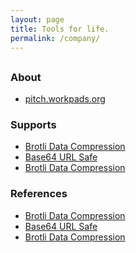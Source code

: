 ```yaml
---
layout: page
title: Tools for life.
permalink: /company/
---
```


<div class="home-columns">
  <div class="column-left">
<div class="home">
<h2></h2>
 
</div>
</div>


 <div class="column-right">
<h3>About</h3>
<ul>
    <li>
      <a href="https://en.wikipedia.org/wiki/Brotli">pitch.workpads.org</a></li>
</ul>
<h3>Supports</h3>
<ul>
    <li>
      <a href="https://en.wikipedia.org/wiki/Brotli">Brotli Data Compression</a></li>
    <li>
      <a href="https://base64.guru/standards/base64url">Base64 URL Safe</a></li>
    <li>
      <a href="https://en.wikipedia.org/wiki/Brotli">Brotli Data Compression</a></li>
</ul>
<h3>References</h3>
<ul>
    <li>
      <a href="https://en.wikipedia.org/wiki/Brotli">Brotli Data Compression</a></li>
    <li>
      <a href="https://base64.guru/standards/base64url">Base64 URL Safe</a></li>
    <li>
      <a href="https://en.wikipedia.org/wiki/Brotli">Brotli Data Compression</a></li>
      </ul>
  </div>
</div>
